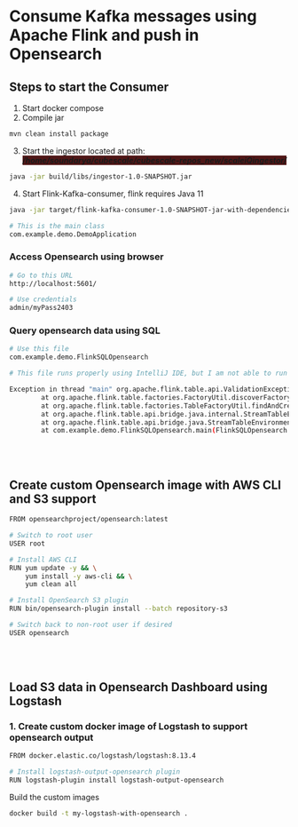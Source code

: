 <style>
    .highlight1{
        background-color:#501717;
    }
</style>

# Consume Kafka messages using Apache Flink and push in Opensearch

## Steps to start the Consumer
1. Start docker compose
2. Compile jar
```sh
mvn clean install package
```
3. Start the ingestor located at path:<br>
<b><i><span class="highlight1">/home/soundarya/cubescale/cubescale-repos_new/scaleiQingestor/</span></i></b>
```sh
java -jar build/libs/ingestor-1.0-SNAPSHOT.jar
```


4. Start Flink-Kafka-consumer, flink requires Java 11
```sh
java -jar target/flink-kafka-consumer-1.0-SNAPSHOT-jar-with-dependencies.jar 

# This is the main class
com.example.demo.DemoApplication
```

### Access Opensearch using browser
```sh
# Go to this URL
http://localhost:5601/

# Use credentials
admin/myPass2403
```

### Query opensearch data using SQL
```sh
# Use this file
com.example.demo.FlinkSQLOpensearch

# This file runs properly using IntelliJ IDE, but I am not able to run using command line yet. It gives an error

Exception in thread "main" org.apache.flink.table.api.ValidationException: Could not find any factories that implement 'org.apache.flink.table.factories.CatalogStoreFactory' in the classpath.
        at org.apache.flink.table.factories.FactoryUtil.discoverFactory(FactoryUtil.java:596)
        at org.apache.flink.table.factories.TableFactoryUtil.findAndCreateCatalogStoreFactory(TableFactoryUtil.java:221)
        at org.apache.flink.table.api.bridge.java.internal.StreamTableEnvironmentImpl.create(StreamTableEnvironmentImpl.java:121)
        at org.apache.flink.table.api.bridge.java.StreamTableEnvironment.create(StreamTableEnvironment.java:122)
        at com.example.demo.FlinkSQLOpensearch.main(FlinkSQLOpensearch.java:42)
```


<br><br>
## Create custom Opensearch image with AWS CLI and  S3 support

```sh
FROM opensearchproject/opensearch:latest

# Switch to root user
USER root

# Install AWS CLI
RUN yum update -y && \
    yum install -y aws-cli && \
    yum clean all

# Install OpenSearch S3 plugin
RUN bin/opensearch-plugin install --batch repository-s3

# Switch back to non-root user if desired
USER opensearch
```

<br><br>
## Load S3 data in Opensearch Dashboard using Logstash

### 1. Create custom docker image of Logstash to support opensearch output

```sh
FROM docker.elastic.co/logstash/logstash:8.13.4

# Install logstash-output-opensearch plugin
RUN logstash-plugin install logstash-output-opensearch
```
Build the custom images
```sh
docker build -t my-logstash-with-opensearch . 
```